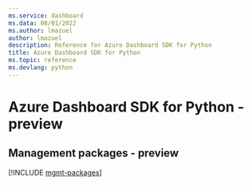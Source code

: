 ```yaml
---
ms.service: dashboard
ms.data: 08/01/2022
ms.author: lmazuel
author: lmazuel
description: Reference for Azure Dashboard SDK for Python
title: Azure Dashboard SDK for Python
ms.topic: reference
ms.devlang: python
---
```

# Azure Dashboard SDK for Python - preview

## Management packages - preview
[!INCLUDE [mgmt-packages](dashboard-mgmt-index.md)]